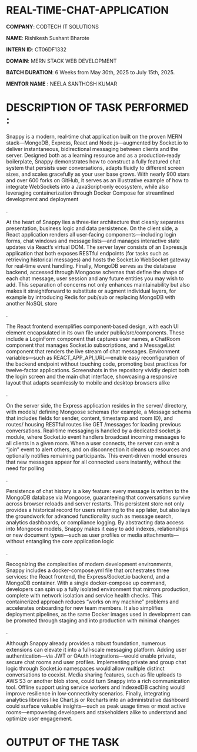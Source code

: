 # REAL-TIME-CHAT-APPLICATION

**COMPANY**: CODTECH IT SOLUTIONS

**NAME**: Rishikesh Sushant Bharote

**INTERN ID**: CT06DF1332

**DOMAIN**: MERN STACK WEB DEVELOPMENT

**BATCH DURATION**: 6 Weeks from May 30th, 2025 to July 15th, 2025.    

**MENTOR NAME** : NEELA SANTHOSH KUMAR

# DESCRIPTION OF TASK PERFORMED : 
Snappy is a modern, real‑time chat application built on the proven MERN stack—MongoDB, Express, React and Node.js—augmented by Socket.io to deliver instantaneous, bidirectional messaging between clients and the server. Designed both as a learning resource and as a production‑ready boilerplate, Snappy demonstrates how to construct a fully featured chat system that persists user conversations, adapts fluidly to different screen sizes, and scales gracefully as your user base grows. With nearly 900 stars and over 600 forks on GitHub, it serves as an illustrative example of how to integrate WebSockets into a JavaScript‑only ecosystem, while also leveraging containerization through Docker Compose for streamlined development and deployment 

.

At the heart of Snappy lies a three‑tier architecture that cleanly separates presentation, business logic and data persistence. On the client side, a React application renders all user‑facing components—including login forms, chat windows and message lists—and manages interactive state updates via React’s virtual DOM. The server layer consists of an Express.js application that both exposes RESTful endpoints (for tasks such as retrieving historical messages) and hosts the Socket.io WebSocket gateway for real‑time event handling. Finally, MongoDB serves as the database backend, accessed through Mongoose schemas that define the shape of each chat message, user session and any future entities you may wish to add. This separation of concerns not only enhances maintainability but also makes it straightforward to substitute or augment individual layers, for example by introducing Redis for pub/sub or replacing MongoDB with another NoSQL store 

.

The React frontend exemplifies component‑based design, with each UI element encapsulated in its own file under public/src/components. These include a LoginForm component that captures user names, a ChatRoom component that manages Socket.io subscriptions, and a MessageList component that renders the live stream of chat messages. Environment variables—such as REACT_APP_API_URL—enable easy reconfiguration of the backend endpoint without touching code, promoting best practices for twelve‑factor applications. Screenshots in the repository vividly depict both the login screen and the main chat interface, showcasing a responsive layout that adapts seamlessly to mobile and desktop browsers alike 

.

On the server side, the Express application resides in the server/ directory, with models/ defining Mongoose schemas (for example, a Message schema that includes fields for sender, content, timestamp and room ID), and routes/ housing RESTful routes like GET /messages for loading previous conversations. Real‑time messaging is handled by a dedicated socket.js module, where Socket.io event handlers broadcast incoming messages to all clients in a given room. When a user connects, the server can emit a “join” event to alert others, and on disconnection it cleans up resources and optionally notifies remaining participants. This event‑driven model ensures that new messages appear for all connected users instantly, without the need for polling 

.

Persistence of chat history is a key feature: every message is written to the MongoDB database via Mongoose, guaranteeing that conversations survive across browser reloads and server restarts. This persistent store not only provides a historical record for users returning to the app later, but also lays the groundwork for advanced functionality such as message search, analytics dashboards, or compliance logging. By abstracting data access into Mongoose models, Snappy makes it easy to add indexes, relationships or new document types—such as user profiles or media attachments—without entangling the core application logic 

.

Recognizing the complexities of modern development environments, Snappy includes a docker-compose.yml file that orchestrates three services: the React frontend, the Express/Socket.io backend, and a MongoDB container. With a single docker-compose up command, developers can spin up a fully isolated environment that mirrors production, complete with network isolation and service health checks. This containerized approach reduces “works on my machine” problems and accelerates onboarding for new team members. It also simplifies deployment pipelines, as the same Docker images used in development can be promoted through staging and into production with minimal changes 

.

Although Snappy already provides a robust foundation, numerous extensions can elevate it into a full‑scale messaging platform. Adding user authentication—via JWT or OAuth integrations—would enable private, secure chat rooms and user profiles. Implementing private and group chat logic through Socket.io namespaces would allow multiple distinct conversations to coexist. Media sharing features, such as file uploads to AWS S3 or another blob store, could turn Snappy into a rich communication tool. Offline support using service workers and IndexedDB caching would improve resilience in low‑connectivity scenarios. Finally, integrating analytics libraries like Chart.js or Recharts into an administrative dashboard could surface valuable insights—such as peak usage times or most active rooms—empowering developers and stakeholders alike to understand and optimize user engagement.

# OUTPUT OF THE TASK
